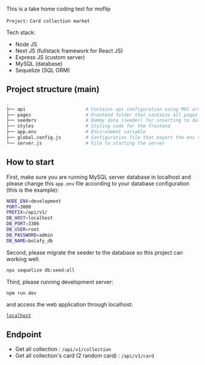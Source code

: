 This is a take home coding test for moflip

`Project:` `Card collection market`

Tech stack:

- Node JS
- Next JS (fullstack framework for React JS)
- Express JS (custom server)
- MySQL (database)
- Sequelize (SQL ORM)

## Project structure (main)

```bash
.
├── api                      # Contains api configuration using MVC architecture
├── pages                    # Frontend folder that contains all pages in the app
├── seeders                  # Dummy data (seeder) for inserting to database
├── styles                   # Styling code for the frontend
├── app.env                  # Environment variable
├── global.config.js         # Configuration file that export the env variable
└── server.js                # File to starting the server
```

## How to start

First, make sure you are running MySQL server database in localhost and please change this `app.env` file according to your database configuration (this is the example):

```bash
NODE_ENV=development
PORT=3000
PREFIX=/api/v1/
DB_HOST=localhost
DB_PORT=3306
DB_USER=root
DB_PASSWORD=admin
DB_NAME=bolafy_db
```

Second, please migrate the seeder to the database so this project can working well:

```bash
npx sequelize db:seed:all
```

Third, please running development server:

```bash
npm run dev
```

and access the web application through localhost:

[`localhost`](http://localhost:3000)

## Endpoint

- Get all collection : `/api/v1/collection`
- Get all collection's card (2 random card) : `/api/v1/card`
